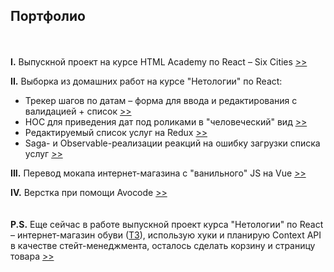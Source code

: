 ## Портфолио
\
\
**I.** Выпускной проект на курсе HTML Academy по React &ndash; Six Cities [>>](six-cities)

**II.** Выборка из домашних работ на курсе "Нетологии" по React:
* Трекер шагов по датам &ndash; форма для ввода и редактирования c валидацией + список [>>](netology-highlights/form)
* HOC для приведения дат под роликами в "человеческий" вид [>>](netology-highlights/hoc)
* Редактируемый список услуг на Redux [>>](netology-highlights/redux)
* Saga- и Observable-реализации реакций на ошибку загрузки списка услуг [>>](netology-highlights/saga_&_observable)

**III.** Перевод мокапа интернет-магазина с "ванильного" JS на Vue  [>>](vanilla-2-vue-basics)

**IV.** Верстка при помощи Avocode [>>](avocode-basics)
\
\
\
**P.S.** Еще сейчас в работе выпускной проект курса "Нетологии" по React &ndash; интернет-магазин обуви ([ТЗ](https://github.com/netology-code/ra16-diploma)), использую хуки и планирую Context API в качестве стейт-менеджмента, осталось сделать корзину и страницу товара [>>](https://github.com/vaniya-k/netology_bosa_noga)
